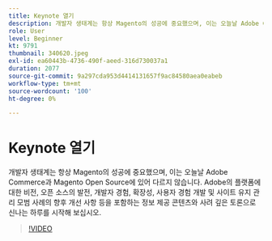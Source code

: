 ```yaml
---
title: Keynote 열기
description: 개발자 생태계는 항상 Magento의 성공에 중요했으며, 이는 오늘날 Adobe Commerce과 Magento Open Source에 있어 다르지 않습니다. 시작 ... (설명은 60~160자 사이여야 함)
role: User
level: Beginner
kt: 9791
thumbnail: 340620.jpeg
exl-id: ea60443b-4736-490f-aeed-316d730037a1
duration: 2077
source-git-commit: 9a297cda953d4414131657f9ac84580aea0eabeb
workflow-type: tm+mt
source-wordcount: '100'
ht-degree: 0%

---
```


# Keynote 열기

개발자 생태계는 항상 Magento의 성공에 중요했으며, 이는 오늘날 Adobe Commerce과 Magento Open Source에 있어 다르지 않습니다. Adobe의 플랫폼에 대한 비전, 오픈 소스의 발전, 개발자 경험, 확장성, 사용자 경험 개발 및 사이트 유지 관리 모범 사례의 향후 개선 사항 등을 포함하는 정보 제공 콘텐츠와 사려 깊은 토론으로 신나는 하루를 시작해 보십시오.

>[!VIDEO](https://video.tv.adobe.com/v/340620/?quality=12&learn=on)
